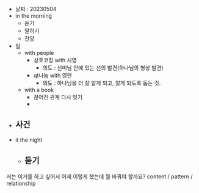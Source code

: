 - 날짜 : 20230504
- in the morning
	- 듣기
	- 말하기
	- 찬양
- 일
	- with people
		- 상호코칭 with 시영
			- 의도 : 선미님 안에 있는 선의 발견(하나님의 형상 발견)
		- qt나눔 with 영란
			- 의도 : 하나님을 더 잘 알게 되고, 알게 되도록 돕는 것.
	- with a book
		- 끊어진 관계 다시 잇기
		- 
- 사건
	- 
- it the night
	- 듣기
		- 






저는 이거를 하고 싶어서 어제 이렇게 했는데 뭘 바꿔야 할까요?
content / pattern / relationship